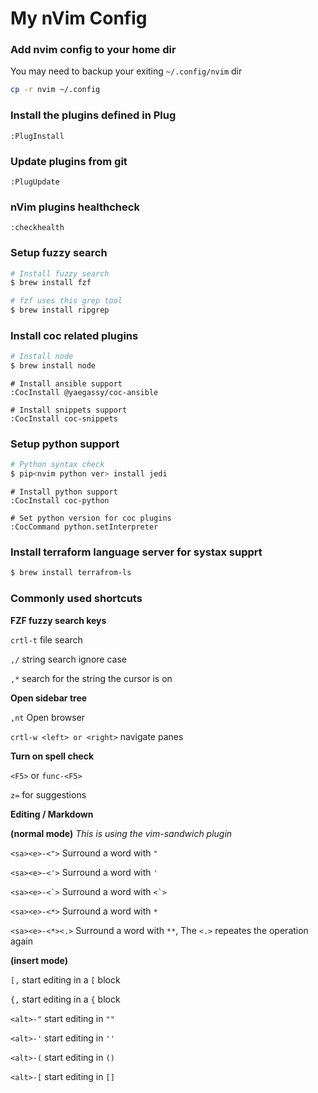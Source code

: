 # My nVim Config

### Add nvim config to your home dir
You may need to backup your exiting `~/.config/nvim` dir
```bash
cp -r nvim ~/.config
```

### Install the plugins defined in Plug
```vim
:PlugInstall
```
### Update plugins from git
```vim
:PlugUpdate
```

### nVim plugins healthcheck
```vim
:checkhealth
```

### Setup fuzzy search
```bash
# Install fuzzy search
$ brew install fzf

# fzf uses this grep tool
$ brew install ripgrep
```

### Install coc related plugins
```bash
# Install node
$ brew install node
```
```vim
# Install ansible support
:CocInstall @yaegassy/coc-ansible

# Install snippets support
:CocInstall coc-snippets
```

### Setup python support
```bash
# Python syntax check
$ pip<nvim python ver> install jedi
```
```vim
# Install python support
:CocInstall coc-python

# Set python version for coc plugins
:CocCommand python.setInterpreter
```

### Install terraform language server for systax supprt
```bash
$ brew install terrafrom-ls
```

### Commonly used shortcuts
**FZF fuzzy search keys**

`crtl-t` file search

`,/` string search ignore case

`,*` search for the string the cursor is on

**Open sidebar tree**

`,nt` Open browser

`crtl-w <left> or <right>` navigate panes

**Turn on spell check**

`<F5>` or `func-<F5>`

`z=` for suggestions

**Editing / Markdown**

**(normal mode)**
*This is using the vim-sandwich plugin*

`<sa><e>-<">` Surround a word with `"`

`<sa><e>-<'>` Surround a word with `'`

``<sa><e>-<`>`` Surround a word with ``<`>``

`<sa><e>-<*>` Surround a word with `*`

`<sa><e>-<*><.>` Surround a word with `**`, The `<.>` repeates the operation again

**(insert mode)**

`[,` start editing in a `[` block

`{,` start editing in a `{` block

`<alt>-"` start editing in `""`

`<alt>-'` start editing in `''`

`<alt>-(` start editing in `()`

`<alt>-[` start editing in `[]`
